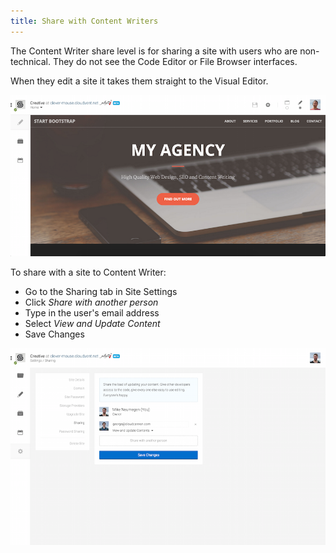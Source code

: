 ```yaml
---
title: Share with Content Writers
---
```


The Content Writer share level is for sharing a site with users who are non-technical. They do not see the Code Editor or File Browser interfaces.

When they edit a site it takes them straight to the Visual Editor.

<img alt="Share" src="/img/sharing/3.png" class="screenshot">

To share with a site to Content Writer:

* Go to the Sharing tab in Site Settings
* Click *Share with another person*
* Type in the user's email address
* Select *View and Update Content*
* Save Changes

<img alt="Share" src="/img/sharing/1.png" class="screenshot">
